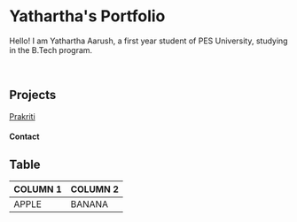 # Yathartha's Portfolio

Hello! I am Yathartha Aarush, a first year student of PES University, studying in the B.Tech program.

<br>

## Projects

[Prakriti](https://github.com/Yathartha19/Prakriti)

#### Contact


## Table

COLUMN 1 |  COLUMN 2
---------|-----------
APPLE    |  BANANA
